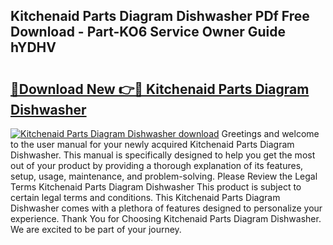 ## Kitchenaid Parts Diagram Dishwasher PDf Free Download - Part-KO6 Service Owner Guide hYDHV

# <h2><a href="http://dft6ayb.blite.top/?on=Kitchenaid+Parts+Diagram+Dishwasher">🔗Download New 👉🔴 Kitchenaid Parts Diagram Dishwasher</a></h2>

[![Kitchenaid Parts Diagram Dishwasher download](https://i.imgur.com/lujVjoI.png)](http://dft6ayb.blite.top/?on=Kitchenaid+Parts+Diagram+Dishwasher)
Greetings and welcome to the user manual for your newly acquired Kitchenaid Parts Diagram Dishwasher. This manual is specifically designed to help you get the most out of your product by providing a thorough explanation of its features, setup, usage, maintenance, and problem-solving. Please Review the Legal Terms Kitchenaid Parts Diagram Dishwasher This product is subject to certain legal terms and conditions. This Kitchenaid Parts Diagram Dishwasher comes with a plethora of features designed to personalize your experience. Thank You for Choosing Kitchenaid Parts Diagram Dishwasher. We are excited to be part of your journey.
